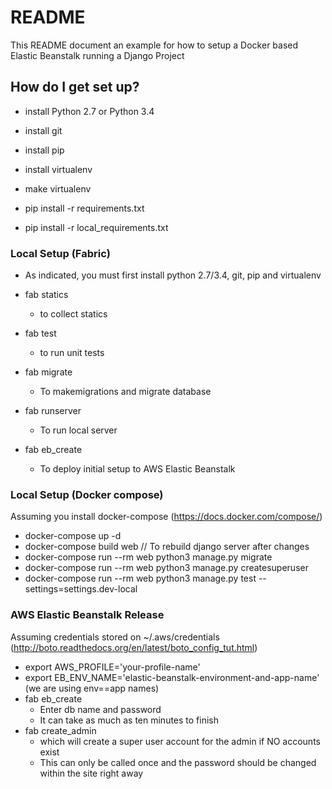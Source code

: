 # README #

This README document an example for how to setup a Docker based Elastic Beanstalk
running a Django Project

## How do I get set up? ##

* install Python 2.7 or Python 3.4
* install git
* install pip
* install virtualenv
* make virtualenv

* pip install -r requirements.txt
* pip install -r local_requirements.txt

### Local Setup (Fabric) ###

* As indicated, you must first install python 2.7/3.4, git, pip and virtualenv

* fab statics
    * to collect statics
* fab test
    * to run unit tests

* fab migrate
    * To makemigrations and migrate database

* fab runserver
    * To run local server

* fab eb_create
    * To deploy initial setup to AWS Elastic Beanstalk

### Local Setup (Docker compose) ###

Assuming you install docker-compose (https://docs.docker.com/compose/)

* docker-compose up -d
* docker-compose build web // To rebuild django server after changes
* docker-compose run --rm web python3 manage.py migrate
* docker-compose run --rm web python3 manage.py createsuperuser
* docker-compose run --rm web python3 manage.py test --settings=settings.dev-local

### AWS Elastic Beanstalk Release ###

Assuming credentials stored on ~/.aws/credentials (http://boto.readthedocs.org/en/latest/boto_config_tut.html)

* export AWS_PROFILE='your-profile-name'
* export EB_ENV_NAME='elastic-beanstalk-environment-and-app-name' (we are using env==app names)
* fab eb_create
   * Enter db name and password
   * It can take as much as ten minutes to finish
* fab create_admin
   * which will create a super user account for the admin if NO accounts exist
   * This can only be called once and the password should be changed within the site right away
